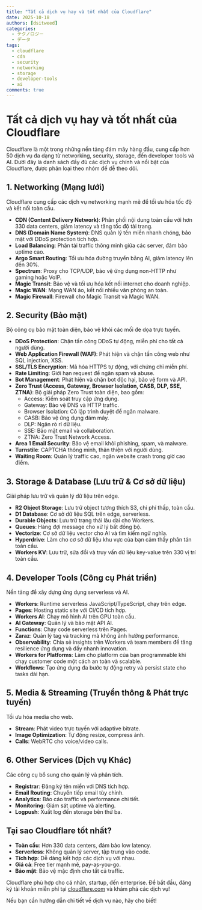 ```yaml
---
title: "Tất cả dịch vụ hay và tốt nhất của Cloudflare"
date: 2025-10-18
authors: [dsitweed]
categories:
  - テクノロジー
  - データ
tags:
  - cloudflare
  - cdn
  - security
  - networking
  - storage
  - developer-tools
  - ai
comments: true
---
```


# Tất cả dịch vụ hay và tốt nhất của Cloudflare

Cloudflare là một trong những nền tảng đám mây hàng đầu, cung cấp hơn 50 dịch vụ đa dạng từ networking, security, storage, đến developer tools và AI. Dưới đây là danh sách đầy đủ các dịch vụ chính và nổi bật của Cloudflare, được phân loại theo nhóm để dễ theo dõi.

## 1. Networking (Mạng lưới)
Cloudflare cung cấp các dịch vụ networking mạnh mẽ để tối ưu hóa tốc độ và kết nối toàn cầu.

- **CDN (Content Delivery Network)**: Phân phối nội dung toàn cầu với hơn 330 data centers, giảm latency và tăng tốc độ tải trang.
- **DNS (Domain Name System)**: DNS quản lý tên miền nhanh chóng, bảo mật với DDoS protection tích hợp.
- **Load Balancing**: Phân tải traffic thông minh giữa các server, đảm bảo uptime cao.
- **Argo Smart Routing**: Tối ưu hóa đường truyền bằng AI, giảm latency lên đến 30%.
- **Spectrum**: Proxy cho TCP/UDP, bảo vệ ứng dụng non-HTTP như gaming hoặc VoIP.
- **Magic Transit**: Bảo vệ và tối ưu hóa kết nối internet cho doanh nghiệp.
- **Magic WAN**: Mạng WAN ảo, kết nối nhiều văn phòng an toàn.
- **Magic Firewall**: Firewall cho Magic Transit và Magic WAN.

## 2. Security (Bảo mật)
Bộ công cụ bảo mật toàn diện, bảo vệ khỏi các mối đe dọa trực tuyến.

- **DDoS Protection**: Chặn tấn công DDoS tự động, miễn phí cho tất cả người dùng.
- **Web Application Firewall (WAF)**: Phát hiện và chặn tấn công web như SQL injection, XSS.
- **SSL/TLS Encryption**: Mã hóa HTTPS tự động, với chứng chỉ miễn phí.
- **Rate Limiting**: Giới hạn request để ngăn spam và abuse.
- **Bot Management**: Phát hiện và chặn bot độc hại, bảo vệ form và API.
- **Zero Trust (Access, Gateway, Browser Isolation, CASB, DLP, SSE, ZTNA)**: Bộ giải pháp Zero Trust toàn diện, bao gồm:
  - Access: Kiểm soát truy cập ứng dụng.
  - Gateway: Bảo vệ DNS và HTTP traffic.
  - Browser Isolation: Cô lập trình duyệt để ngăn malware.
  - CASB: Bảo vệ ứng dụng đám mây.
  - DLP: Ngăn rò rỉ dữ liệu.
  - SSE: Bảo mật email và collaboration.
  - ZTNA: Zero Trust Network Access.
- **Area 1 Email Security**: Bảo vệ email khỏi phishing, spam, và malware.
- **Turnstile**: CAPTCHA thông minh, thân thiện với người dùng.
- **Waiting Room**: Quản lý traffic cao, ngăn website crash trong giờ cao điểm.

## 3. Storage & Database (Lưu trữ & Cơ sở dữ liệu)
Giải pháp lưu trữ và quản lý dữ liệu trên edge.

- **R2 Object Storage**: Lưu trữ object tương thích S3, chi phí thấp, toàn cầu.
- **D1 Database**: Cơ sở dữ liệu SQL trên edge, serverless.
- **Durable Objects**: Lưu trữ trạng thái lâu dài cho Workers.
- **Queues**: Hàng đợi message cho xử lý bất đồng bộ.
- **Vectorize**: Cơ sở dữ liệu vector cho AI và tìm kiếm ngữ nghĩa.
- **Hyperdrive**: Làm cho cơ sở dữ liệu khu vực của bạn cảm thấy phân tán toàn cầu.
- **Workers KV**: Lưu trữ, sửa đổi và truy vấn dữ liệu key-value trên 330 vị trí toàn cầu.

## 4. Developer Tools (Công cụ Phát triển)
Nền tảng để xây dựng ứng dụng serverless và AI.

- **Workers**: Runtime serverless JavaScript/TypeScript, chạy trên edge.
- **Pages**: Hosting static site với CI/CD tích hợp.
- **Workers AI**: Chạy mô hình AI trên GPU toàn cầu.
- **AI Gateway**: Quản lý và bảo mật API AI.
- **Functions**: Chạy code serverless trên Pages.
- **Zaraz**: Quản lý tag và tracking mà không ảnh hưởng performance.
- **Observability**: Chia sẻ insights trên Workers và team members để tăng resilience ứng dụng và đẩy nhanh innovation.
- **Workers for Platforms**: Làm cho platform của bạn programmable khi chạy customer code một cách an toàn và scalable.
- **Workflows**: Tạo ứng dụng đa bước tự động retry và persist state cho tasks dài hạn.

## 5. Media & Streaming (Truyền thông & Phát trực tuyến)
Tối ưu hóa media cho web.

- **Stream**: Phát video trực tuyến với adaptive bitrate.
- **Image Optimization**: Tự động resize, compress ảnh.
- **Calls**: WebRTC cho voice/video calls.

## 6. Other Services (Dịch vụ Khác)
Các công cụ bổ sung cho quản lý và phân tích.

- **Registrar**: Đăng ký tên miền với DNS tích hợp.
- **Email Routing**: Chuyển tiếp email tùy chỉnh.
- **Analytics**: Báo cáo traffic và performance chi tiết.
- **Monitoring**: Giám sát uptime và alerting.
- **Logpush**: Xuất log đến storage bên thứ ba.

## Tại sao Cloudflare tốt nhất?
- **Toàn cầu**: Hơn 330 data centers, đảm bảo low latency.
- **Serverless**: Không quản lý server, tập trung vào code.
- **Tích hợp**: Dễ dàng kết hợp các dịch vụ với nhau.
- **Giá cả**: Free tier mạnh mẽ, pay-as-you-go.
- **Bảo mật**: Bảo vệ mặc định cho tất cả traffic.

Cloudflare phù hợp cho cá nhân, startup, đến enterprise. Để bắt đầu, đăng ký tài khoản miễn phí tại [cloudflare.com](https://www.cloudflare.com) và khám phá các dịch vụ!

Nếu bạn cần hướng dẫn chi tiết về dịch vụ nào, hãy cho biết!